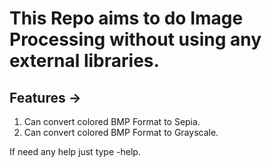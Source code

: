 # This Repo aims to do Image Processing without using any external libraries.
## Features ->
1. Can convert colored BMP Format to Sepia.
2. Can convert colored BMP Format to Grayscale.

If need any help just type -help.
